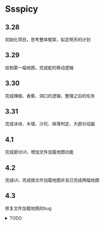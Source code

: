 # Ssspicy

## 3.28

初始化项目，思考整体框架，拟定明天的计划

## 3.29

绘制第一幅地图，完成蛇的移动逻辑

## 3.30

完成辣椒、香蕉、洞口的逻辑，整理之后的任务

## 3.31

完成冰块、木墙、沙坑、掉落判定、大部分动画

## 4.1

完成部分UI，增加文件加载地图功能

## 4.2

完成UI，完成按文件加载地图并且已完成两幅地图

## 4.3

修复文件加载地图的bug

<details>
    <summary>TODO</summary>

   - [x] 冰块
   - [x] 木墙
   - [x] 沙坑
   - [x] UI
   - [ ] 动画
   - [x] 掉落判定

<details>
    <summary>UI_TODO</summary>

   - [x] 主界面
   - [x] 选关界面
   - [x] 暂停界面
   - [x] 死亡界面
   - [x] 通关界面
   - [x] 游戏界面

<details>
    <summary>Anim_TODO</summary>

   - [ ] 加载动画
   - [x] 食物浮动&阴影
   - [x] 小蛇进洞动画
   - [x] 小蛇移动的尘土效果
   - [x] 洞口动画
   - [x] 表情变化
   - [x] 火焰效果

地图采用文件编辑

G:地板

T:石头

D:石头底

S:蛇头

B:蛇身

P:辣椒

A:香蕉

H:洞口

I:冰块

W:木墙

N:沙坑

*:背景

